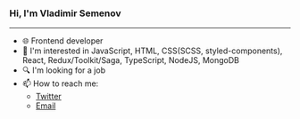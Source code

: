   <div>
    <h3>Hi, I'm Vladimir Semenov</h3>
    <hr />
    <div>
      <ul>
        <li>🌐 Frontend developer</li>
        <li>
          👀 I'm interested in JavaScript, HTML, CSS(SCSS, styled-components), React, Redux/Toolkit/Saga, TypeScript, NodeJS, MongoDB
        </li>
        <li>🔍 I'm looking for a job </li>
        <li>
          📫 How to reach me:
          <ul>
            <li>
              <a href="https://twitter.com/mtfbwy04">Twitter</a>
            </li>
            <li>
              <a href="mailto: bobahansem98@icloud.com">Email</a>
            </li>
          </ul>
        </li>
      </ul>
    </div>
  </div>
